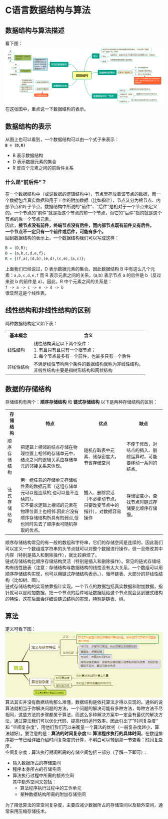 C语言数据结构与算法
===

数据结构与算法描述
---

看下图：  
![数据结构思维导图](../../img/other/C/C_12/C_12.1.png)  
在这张图中，重点说一下数据结构的表示。

数据结构的表示
---

从图上也可以看到，一个数据结构可以由一个式子来表示：  
**`B = (D,R)`**  

+ B 表示数据结构
+ D 表示数据元素的集合
+ R 反应个元素之间的前后件关系  

### 什么是“前后件”？

在一个数据结构中（或说数据的逻辑结构中），节点里存放着该节点的数据，而一个数据包含真实数据和用于工作的附加数据（比如指针），节点又分为根节点、内部节点和叶子节点。数据结构中所说的“前件”、“后件”是相对于一个节点来定义的。一个节点的“前件”就是指这个节点的前一个节点，而它的“后件”指的就是这个节点的后一个节点元素。  
因此，**根节点没有前件，终端节点没有后件，而内部节点既有前件又有后件。**  
**一个节点不一定只有一个前件或后件，可能有多个。**  
回到数据结构的表示上，一个数据结构我们可以写成这样：  

```r
B = (D,R);
D = {a,b,c,d,e,f};
R = {(f,a),(d,b),(e,d),(c,e),(a,c)};
```

上面我们已经说过，D 表示数据元素的集合。因此数据结构 B 中有这么几个元素：`a,b,c,d,e,f` 而 R 表示元素之间的关系，(a,b) 表示节点 a 的后件是 b（反过来说 b 的前件是 a）。因此，R 中个元素之间的关系是：  
`f -> a -> c -> e -> d -> b`  
很显然这是个线性表。  

线性结构和非线性结构的区别
---
两种数据结构定义如下表：  
<table>
    <tr>
        <th>基本概念</th>
        <th>含义</th>
    </tr>
    <tr>
        <td>线性结构</td>
        <td>线性结构满足以下两个条件：<br/>1. 有且只有且只有一个根节点；<br/>2. 每个节点最多有一个前件，也最多只有一个后件</td>
    </tr>
    <tr>
        <td>非线性结构</td>
        <td>不满足线性节构两个条件的数据结构就称为非线性结构。<br/>非线性结构主要是指树形结构和网状结构</td>
    </tr>
</table>

数据的存储结构
----

存储结构有两个：**顺序存储结构** 和 **链式存储结构** 以下是两种存储结构的区别：  
<table>
    <tr style="text-align='center'">
        <th>存储结构</th>
        <th>特点</th>
        <th>优点</th>
        <th>缺点</th>
    </tr>
    <tr style="text-align='left'">
        <td>顺序存储结构</td>
        <td>把逻辑上相邻的结点存储在物理位置上相邻的存储单元中，<br/>结点之间的逻辑关系由存储单元的邻接关系来体现。</td>
        <td>随机存取表中元素、储存密度大，节省存储空间</td>
        <td>不便于修改，对结点的插入、删除运算时，可能要移动一系列的结点。</td>
    </tr>
    <tr>
        <td>链式存储结构</td>
        <td>用一组任意的存储单元存储线性表的数据元素（这组存储单元可以是连续的,也可以是不连续的）。<br/>它不要求逻辑上相邻的元素在物理位置上也相邻.因此它没有顺序存储结构所具有的弱点,但也同时失去了顺序表可随机存取的优点。</td>
        <td>插入、删除灵活 （不必移动节点，只要改变节点中的指针），对数据容易操作</td>
        <td>存储密度小，查找节点时链式存储要比顺序存储慢。</td>
    </tr>
</table>

顺序存储结构常见的有一般的数组和字符串，它们的存储空间是连续的，因此我们可以定义一个数组或字符串的头节点就可以对整个数据进行操作，但一旦修改其中内容（特别是插入和删除操作），就比较麻烦了。  
链式存储结构比顺序存储结构灵活（特别是插入和删除操作）。常见的链式存储结构有线性链表（注意：存储结构与数据结构的线性没有太大关系，一个数组可以用顺序存储结构实现，也可以用链式存储结构表示。）、循环链表、大部分的非线性结构（比如树、图）。  
链式存储结构的实现依靠指针实现。一个节点的数据包括真实数据和附加数据，指针就可以是附加数据，把一个节点的后件地址数据赋给这个节点就会达到链式结构的特性，这在后面会详细说链式结构的实现，特别是链表、树。  

算法
---

定义可看下图：  
![算法思维导图](../../img/other/C/C_12/C_12.2.png)  
算法其实并没有数据结构那么难懂，数据结构是依托算法才得以实现的。通俗的说算法就相当于你解决问题的方法，一个问题的解决可能有多种方法，每种方法不尽相同，这些方法的步骤都属于算法，而这么多种解决方案中一定会有最优的解决方法，通过算法我们可以优化代码、提高代码运行效率。因此引出了”时间复杂度“ 和 ”空间复杂度“，用他们我们可以来衡量一个算法的优劣（一般复杂度越小，算法越好）。要注意的是：**算法的时间复杂度 != 算法程序执行的具体时间**。在数组排序那一节已经详细介绍时间复杂度的计算，不明白可以转到那一节查看：[时间复杂度](./数组排序.md)。  
空间复杂度：算法执行期间所需的存储空间包括三部分（了解一下即可）：

- 输入数据所占的存储空间
- 程序本身所占的存储空间
- 算法执行过程中所需的额外空间  
  其中额外空间又包括：
  - 算法程序执行过程中的工作单元
  - 某种数据结构所需的附加存储空间

为了降低算法的空空间复杂度，主要应减少数据所占的存储空间以及额外空间，通常采用压缩存储技术。
